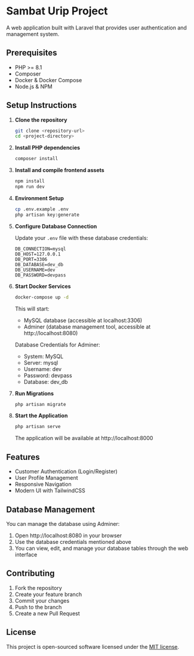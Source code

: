 # Sambat Urip Project

A web application built with Laravel that provides user authentication and management system.

## Prerequisites

- PHP >= 8.1
- Composer
- Docker & Docker Compose
- Node.js & NPM

## Setup Instructions

1. **Clone the repository**
   ```bash
   git clone <repository-url>
   cd <project-directory>
   ```

2. **Install PHP dependencies**
   ```bash
   composer install
   ```

3. **Install and compile frontend assets**
   ```bash
   npm install
   npm run dev
   ```

4. **Environment Setup**
   ```bash
   cp .env.example .env
   php artisan key:generate
   ```

5. **Configure Database Connection**
   
   Update your `.env` file with these database credentials:
   ```
   DB_CONNECTION=mysql
   DB_HOST=127.0.0.1
   DB_PORT=3306
   DB_DATABASE=dev_db
   DB_USERNAME=dev
   DB_PASSWORD=devpass
   ```

6. **Start Docker Services**
   ```bash
   docker-compose up -d
   ```
   This will start:
   - MySQL database (accessible at localhost:3306)
   - Adminer (database management tool, accessible at http://localhost:8080)

   Database Credentials for Adminer:
   - System: MySQL
   - Server: mysql
   - Username: dev
   - Password: devpass
   - Database: dev_db

7. **Run Migrations**
   ```bash
   php artisan migrate
   ```

8. **Start the Application**
   ```bash
   php artisan serve
   ```
   The application will be available at http://localhost:8000

## Features

- Customer Authentication (Login/Register)
- User Profile Management
- Responsive Navigation
- Modern UI with TailwindCSS

## Database Management

You can manage the database using Adminer:
1. Open http://localhost:8080 in your browser
2. Use the database credentials mentioned above
3. You can view, edit, and manage your database tables through the web interface

## Contributing

1. Fork the repository
2. Create your feature branch
3. Commit your changes
4. Push to the branch
5. Create a new Pull Request

## License

This project is open-sourced software licensed under the [MIT license](https://opensource.org/licenses/MIT). 